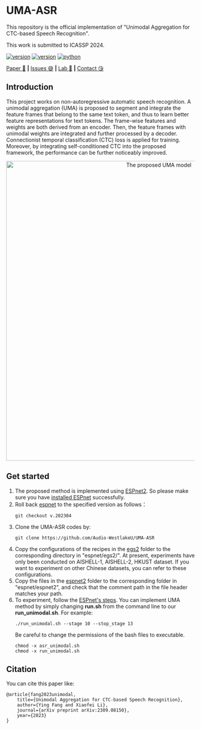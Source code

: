 <!--
 * @Author: FnoY fangying@westlake.edu.cn
 * @LastEditors: fnoy 1084585914@qq.com
 * @LastEditTime: 2023-10-07 11:58:15
 * @FilePath: \UMA-ASR\README.md
-->
# UMA-ASR
This repository is the official implementation of  "Unimodal Aggregation for CTC-based Speech Recognition".

This work is submitted to ICASSP 2024.
<div>
    </p>
    <a href="https://github.com/Audio-WestlakeU/UMA-ASR/"><img src="https://img.shields.io/badge/Platform-linux-lightgrey" alt="version"></a>
    <a href="https://github.com/Audio-WestlakeU/UMA-ASR/"><img src="https://img.shields.io/badge/Python-3.9-orange" alt="version"></a>
    <a href="https://github.com/Audio-WestlakeU/UMA-ASR/"><img src="https://img.shields.io/badge/PyTorch-1.13-brightgreen" alt="python"></a>
</div>

[Paper :star_struck:](https://arxiv.org/abs/2309.08150) **|** [Issues :sweat_smile:](https://github.com/Audio-WestlakeU/UMA-ASR/issues)
 **|** [Lab :hear_no_evil:](https://github.com/Audio-WestlakeU) **|** [Contact :kissing_heart:](fangying@westlake.edu.cn)

## Introduction

This project works on non-autoregressive automatic speech recognition. A unimodal aggregation (UMA) is proposed to segment and integrate the feature frames that belong to the same text token, and thus to learn better feature representations for text tokens. The frame-wise features and weights are both derived from an encoder. Then, the feature frames with unimodal weights are integrated and further processed by a decoder. Connectionist temporal classification (CTC) loss is applied for training. Moreover, by integrating self-conditioned CTC into the proposed framework, the performance can be further noticeably improved.

<div align="center">
<image src="./uma.png"  width="800" alt="The proposed UMA model" />
</div>

## Get started
1. The proposed method is implemented using [ESPnet2](https://github.com/espnet/espnet). So please make sure you have [installed ESPnet](https://espnet.github.io/espnet/installation.html#) successfully. 
2. Roll back [espnet](https://github.com/espnet/espnet/tree/v.202304) to the specified version as follows：
    ```
    git checkout v.202304
    ```
3. Clone the UMA-ASR codes by:
   ```
   git clone https://github.com/Audio-WestlakeU/UMA-ASR
   ```
4. Copy the configurations of the recipes in the [egs2](https://github.com/Audio-WestlakeU/UMA-ASR/tree/main/egs2) folder to the corresponding directory in "espnet/egs2/". At present, experiments have only been conducted on AISHELL-1, AISHELL-2, HKUST dataset. If you want to experiment on other Chinese datasets, you can refer to these configurations.  
5. Copy the files in the [espnet2](https://github.com/Audio-WestlakeU/UMA-ASR/tree/main/espnet2) folder to the corresponding folder in "espnet/espnet2", and check that the comment path in the file header matches your path.
6. To experiment, follow the [ESPnet's steps](https://espnet.github.io/espnet/espnet2_tutorial.html#recipes-using-espnet2). You can implement UMA method by simply changing **run.sh** from the command line to our **run_unimodal.sh**.  For example:
    ```
    ./run_unimodal.sh --stage 10 --stop_stage 13
    ```
    Be careful to change the permissions of the bash files to executable.
    ```
    chmod -x asr_unimodal.sh
    chmod -x run_unimodal.sh
    ```

## Citation
You can cite this paper like:
```
@article{fang2023unimodal,
    title={Unimodal Aggregation for CTC-based Speech Recognition},
    author={Ying Fang and Xiaofei Li},
    journal={arXiv preprint arXiv:2309.08150},
    year={2023}
}
```
